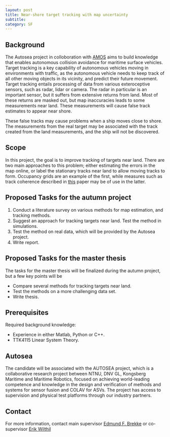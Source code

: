 ```yaml
---
layout: post
title: Near-shore target tracking with map uncertainty
subtitle: 
category: SF
---
```

## Background
The Autosea project in colloboration with [AMOS](http://ntnu.edu/amos) aims to build knowledge that enables autonomous collision avoidance for maritime surface vehicles. Target tracking is a key capability of autonomous vehicles moving in environments with traffic, as the autonomous vehicle needs to keep track of all other moving objects in its vicinity, and predict their future movement. Target tracking entails processing of data from various exteroceptive sensors, such as radar, lidar or camera. The radar in particular is an important sensor, but it suffers from extensive returns from land. Most of these returns are masked out, but map inaccuracies leads to some measurements near land. These measurements will cause false track estimates to appear near shore.

These false tracks may cause problems when a ship moves close to shore. The measurements from the real target may be associated with the track created from the land measurements, and the ship will not be discovered.

## Scope
In this project, the goal is to improve tracking of targets near land. There are two main approaches to this problem; either estimating the errors in the map online, or label the stationary tracks near land to allow moving tracks to form. Occupancy grids are an example of the first, while measures such as track coherence described in [this](http://ieeexplore.ieee.org/abstract/document/5603530/) paper may be of use in the latter.

## Proposed Tasks for the autumn project

1. Conduct a literature survey on various methods for map estimation, and tracking methods.
2. Suggest an approach for tracking targets near land. Test the method in simulations.
3. Test the method on real data, which will be provided by the Autosea project.
4. Write report.

## Proposed Tasks for the master thesis

The tasks for the master thesis will be finalized during the autumn project, but a few key points will be

- Compare several methods for tracking targets near land.
- Test the methods on a more challenging data set.
- Write thesis.

## Prerequisites
Required background knowledge:

- Experience in either Matlab, Python or C++.
- TTK4115 Linear System Theory.

## Autosea
The candidate will be associated with the AUTOSEA project, which is a collaborative research project between NTNU, DNV GL, Kongsberg Maritime and Maritime Robotics, focused on achieving world-leading competence and knowledge in the design and verification of methods and systems for sensor fusion and COLAV for ASVs. The project has access to supervision and physical test platforms through our industry partners.

## Contact
For more information, contact main supervisor [Edmund F. Brekke](http://www.ntnu.no/ansatte/edmundfo) or co-supervisor [Erik Wilthil](https://www.ntnu.no/ansatte/erik.wilthil)
